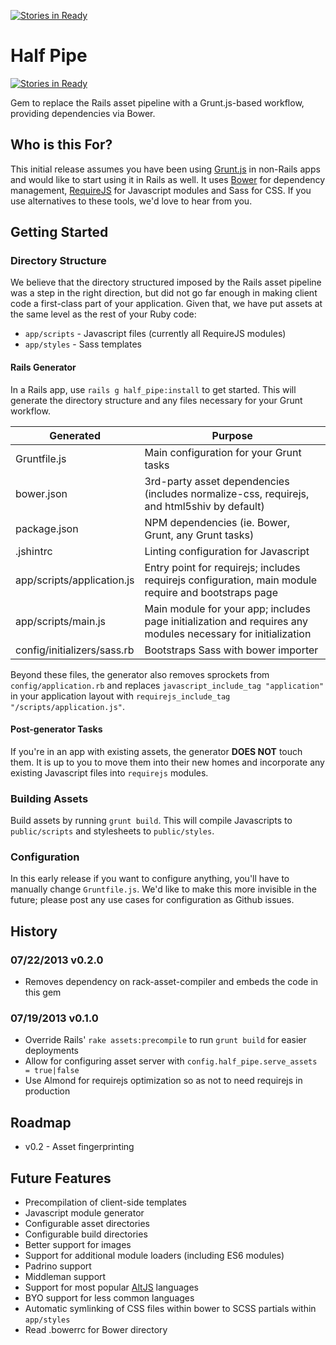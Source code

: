 [![Stories in Ready](https://badge.waffle.io/d-i/half-pipe.png?label=ready)](https://waffle.io/d-i/half-pipe)  
# Half Pipe

[![Stories in Ready](https://badge.waffle.io/d-i/half-pipe.png)](http://waffle.io/d-i/half-pipe)

Gem to replace the Rails asset pipeline with a Grunt.js-based workflow, providing dependencies via Bower.

## Who is this For?

This initial release assumes you have been using [Grunt.js](http://www.gruntjs.com) in non-Rails apps and would like to start using it in Rails as well. It uses [Bower](http://bower.io) for dependency management, [RequireJS](http://www.requirejs.org) for Javascript modules and Sass for CSS. If you use alternatives to these tools, we'd love to hear from you.

## Getting Started

### Directory Structure

We believe that the directory structured imposed by the Rails asset pipeline was a step in the right direction, but did not go far enough in making client code a first-class part of your application. Given that, we have put assets at the same level as the rest of your Ruby code:

- `app/scripts` - Javascript files (currently all RequireJS modules)
- `app/styles` - Sass templates

#### Rails Generator

In a Rails app, use `rails g half_pipe:install` to get started. This will generate the directory structure and any files necessary for your Grunt workflow.

<table>
<thead>
<tr>
  <th>
    Generated
  </th>
  <th>
    Purpose
  </th>
</tr>
</thead>
<tbody>
<tr>
  <td>Gruntfile.js</td>
  <td>
    Main configuration for your Grunt tasks
  </td>
</tr>
<tr>
  <td>bower.json</td>
  <td>
    3rd-party asset dependencies (includes normalize-css, requirejs, and html5shiv by default)
  </td>
</tr>
<tr>
  <td>package.json</td>
  <td>
    NPM dependencies (ie. Bower, Grunt, any Grunt tasks)
  </td>
</tr>
<tr>
  <td>.jshintrc</td>
  <td>
    Linting configuration for Javascript
  </td>
</tr>
<tr>
  <td>app/scripts/application.js</td>
  <td>
    Entry point for requirejs; includes requirejs configuration, main module require and bootstraps page
  </td>
</tr>
<tr>
  <td>app/scripts/main.js</td>
  <td>
    Main module for your app; includes page initialization and requires any modules necessary for initialization
  </td>
</tr>
<tr>
  <td>config/initializers/sass.rb</td>
  <td>
    Bootstraps Sass with bower importer
  </td>
</tr>
</table>

Beyond these files, the generator also removes sprockets from `config/application.rb` and replaces `javascript_include_tag "application"` in your application layout with `requirejs_include_tag "/scripts/application.js"`.

#### Post-generator Tasks

If you're in an app with existing assets, the generator **DOES NOT** touch them. It is up to you to move them into their new homes and incorporate any existing Javascript files into `requirejs` modules.

### Building Assets

Build assets by running `grunt build`. This will compile Javascripts to `public/scripts` and stylesheets to `public/styles`.

### Configuration

In this early release if you want to configure anything, you'll have to manually change `Gruntfile.js`. We'd like to make this more invisible in the future; please post any use cases for configuration as Github issues.

## History

### 07/22/2013 v0.2.0

- Removes dependency on rack-asset-compiler and embeds the code in this gem

### 07/19/2013 v0.1.0

- Override Rails' `rake assets:precompile` to run `grunt build` for easier deployments
- Allow for configuring asset server with `config.half_pipe.serve_assets = true|false`
- Use Almond for requirejs optimization so as not to need requirejs in production


## Roadmap

- v0.2 - Asset fingerprinting

## Future Features

- Precompilation of client-side templates
- Javascript module generator
- Configurable asset directories
- Configurable build directories
- Better support for images
- Support for additional module loaders (including ES6 modules)
- Padrino support
- Middleman support
- Support for most popular [AltJS](http://www.altjs.com) languages
- BYO support for less common languages
- Automatic symlinking of CSS files within bower to SCSS partials within `app/styles`
- Read .bowerrc for Bower directory
